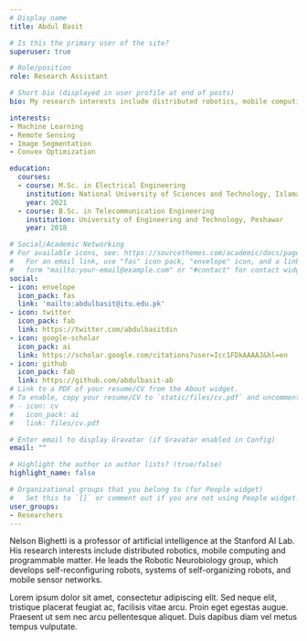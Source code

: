 ```yaml
---
# Display name
title: Abdul Basit

# Is this the primary user of the site?
superuser: true

# Role/position
role: Research Assistant

# Short bio (displayed in user profile at end of posts)
bio: My research interests include distributed robotics, mobile computing and programmable matter.

interests:
- Machine Learning
- Remote Sensing
- Image Segmentation
- Convex Optimization

education:
  courses:
  - course: M.Sc. in Electrical Engineering
    institution: National University of Sciences and Technology, Islamabad
    year: 2021
  - course: B.Sc. in Telecommunication Engineering
    institution: University of Engineering and Technology, Peshawar
    year: 2018

# Social/Academic Networking
# For available icons, see: https://sourcethemes.com/academic/docs/page-builder/#icons
#   For an email link, use "fas" icon pack, "envelope" icon, and a link in the
#   form "mailto:your-email@example.com" or "#contact" for contact widget.
social:
- icon: envelope
  icon_pack: fas
  link: 'mailto:abdulbasit@itu.edu.pk'
- icon: twitter
  icon_pack: fab
  link: https://twitter.com/abdulbasitdin
- icon: google-scholar
  icon_pack: ai
  link: https://scholar.google.com/citations?user=Icc1FDkAAAAJ&hl=en
- icon: github
  icon_pack: fab
  link: https://github.com/abdulbasit-ab
# Link to a PDF of your resume/CV from the About widget.
# To enable, copy your resume/CV to `static/files/cv.pdf` and uncomment the lines below.
# - icon: cv
#   icon_pack: ai
#   link: files/cv.pdf

# Enter email to display Gravatar (if Gravatar enabled in Config)
email: ""

# Highlight the author in author lists? (true/false)
highlight_name: false

# Organizational groups that you belong to (for People widget)
#   Set this to `[]` or comment out if you are not using People widget.
user_groups:
- Researchers
---
```


Nelson Bighetti is a professor of artificial intelligence at the Stanford AI Lab. His research interests include distributed robotics, mobile computing and programmable matter. He leads the Robotic Neurobiology group, which develops self-reconfiguring robots, systems of self-organizing robots, and mobile sensor networks.

Lorem ipsum dolor sit amet, consectetur adipiscing elit. Sed neque elit, tristique placerat feugiat ac, facilisis vitae arcu. Proin eget egestas augue. Praesent ut sem nec arcu pellentesque aliquet. Duis dapibus diam vel metus tempus vulputate.

